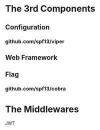 # The 3rd Components

## Configuration

### github.com/spf13/viper

## Web Framework

## Flag

### github.com/spf13/cobra

# The Middlewares

JWT


